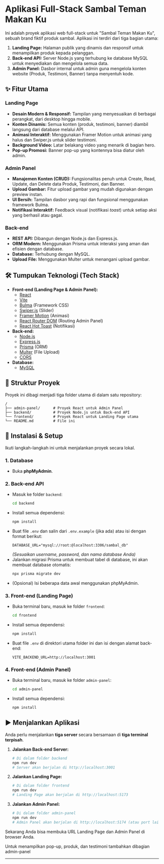 # Aplikasi Full-Stack Sambal Teman Makan Ku

Ini adalah proyek aplikasi web full-stack untuk "Sambal Teman Makan Ku", sebuah brand fiktif produk sambal. Aplikasi ini terdiri dari tiga bagian utama:
1.  **Landing Page:** Halaman publik yang dinamis dan responsif untuk menampilkan produk kepada pelanggan.
2.  **Back-end API:** Server Node.js yang terhubung ke database MySQL untuk menyediakan dan mengelola semua data.
3.  **Admin Panel:** Dasbor internal untuk admin guna mengelola konten website (Produk, Testimoni, Banner) tanpa menyentuh kode.

## ✨ Fitur Utama

### Landing Page
- **Desain Modern & Responsif:** Tampilan yang menyesuaikan di berbagai perangkat, dari desktop hingga mobile.
- **Konten Dinamis:** Semua konten (produk, testimoni, banner) diambil langsung dari database melalui API.
- **Animasi Interaktif:** Menggunakan Framer Motion untuk animasi yang halus dan Swiper.js untuk slider testimoni.
- **Background Video:** Latar belakang video yang menarik di bagian hero.
- **Pop-up Promosi:** Banner pop-up yang kontennya bisa diatur oleh admin.

### Admin Panel
- **Manajemen Konten (CRUD):** Fungsionalitas penuh untuk Create, Read, Update, dan Delete data Produk, Testimoni, dan Banner.
- **Upload Gambar:** Fitur upload gambar yang mudah digunakan dengan preview instan.
- **UI Bersih:** Tampilan dasbor yang rapi dan fungsional menggunakan framework Bulma.
- **Notifikasi Interaktif:** Feedback visual (notifikasi *toast*) untuk setiap aksi yang berhasil atau gagal.

### Back-end
- **REST API:** Dibangun dengan Node.js dan Express.js.
- **ORM Modern:** Menggunakan Prisma untuk interaksi yang aman dan efisien dengan database.
- **Database:** Terhubung dengan MySQL.
- **Upload File:** Menggunakan Multer untuk menangani upload gambar.

## 🛠️ Tumpukan Teknologi (Tech Stack)

- **Front-end (Landing Page & Admin Panel):**
  - [React](https://reactjs.org/)
  - [Vite](https://vitejs.dev/)
  - [Bulma](https://bulma.io/) (Framework CSS)
  - [Swiper.js](https://swiperjs.com/) (Slider)
  - [Framer Motion](https://www.framer.com/motion/) (Animasi)
  - [React Router DOM](https://reactrouter.com/) (Routing Admin Panel)
  - [React Hot Toast](https://react-hot-toast.com/) (Notifikasi)
- **Back-end:**
  - [Node.js](https://nodejs.org/)
  - [Express.js](https://expressjs.com/)
  - [Prisma](https://www.prisma.io/) (ORM)
  - [Multer](https://github.com/expressjs/multer) (File Upload)
  - [CORS](https://www.npmjs.com/package/cors)
- **Database:**
  - [MySQL](https://www.mysql.com/)

## 📂 Struktur Proyek

Proyek ini dibagi menjadi tiga folder utama di dalam satu repository:

```
/
├── admin-panel/      # Proyek React untuk Admin Panel
├── backend/          # Proyek Node.js untuk Back-end API
└── frontend/         # Proyek React untuk Landing Page utama
└── README.md         # File ini
```

## 🚀 Instalasi & Setup

Ikuti langkah-langkah ini untuk menjalankan proyek secara lokal.

### 1. Database
- Buka **phpMyAdmin**.

### 2. Back-end API
- Masuk ke folder `backend`:
  ```bash
  cd backend
  ```
- Install semua dependensi:
  ```bash
  npm install
  ```
- Buat file `.env` dan salin dari `.env.example` (jika ada) atau isi dengan format berikut:
  ```env
  DATABASE_URL="mysql://root:@localhost:3306/sambal_db"
  ```
  *(Sesuaikan username, password, dan nama database Anda)*
- Jalankan migrasi Prisma untuk membuat tabel di database, ini akan membuat database otomatis:
  ```bash
  npx prisma migrate dev
  ```
- (Opsional) Isi beberapa data awal menggunakan phpMyAdmin.

### 3. Front-end (Landing Page)
- Buka terminal baru, masuk ke folder `frontend`:
  ```bash
  cd frontend
  ```
- Install semua dependensi:
  ```bash
  npm install
  ```
- Buat file `.env` di direktori utama folder ini dan isi dengan alamat back-end:
  ```env
  VITE_BACKEND_URL=http://localhost:3001
  ```

### 4. Front-end (Admin Panel)
- Buka terminal baru, masuk ke folder `admin-panel`:
  ```bash
  cd admin-panel
  ```
- Install semua dependensi:
  ```bash
  npm install
  ```

## ▶️ Menjalankan Aplikasi

Anda perlu menjalankan **tiga server** secara bersamaan di **tiga terminal terpisah**.

1.  **Jalankan Back-end Server:**
    ```bash
    # Di dalam folder backend
    npm run dev
    # Server akan berjalan di http://localhost:3001
    ```

2.  **Jalankan Landing Page:**
    ```bash
    # Di dalam folder frontend
    npm run dev
    # Landing Page akan berjalan di http://localhost:5173
    ```

3.  **Jalankan Admin Panel:**
    ```bash
    # Di dalam folder admin-panel
    npm run dev
    # Admin Panel akan berjalan di http://localhost:5174 (atau port lain)
    ```

Sekarang Anda bisa membuka URL Landing Page dan Admin Panel di browser Anda.

Untuk menampilkan pop-up, produk, dan testimoni tambahkan dibagian admin-panel

---
